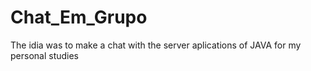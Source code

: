 # Chat_Em_Grupo

The idia was to make a chat with the server aplications of JAVA for my personal studies
